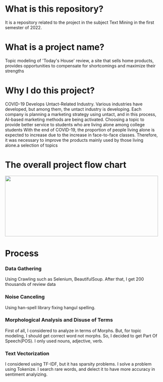 # What is this repository?
It is a repository related to the project in the subject Text Mining in the first semester of 2022.
# What is a project name?
Topic modeling of 'Today's House' review, a site that sells home products, provides opportunities to compensate for  shortcomings and maximize their strengths
# Why I do this project?
COVID-19 Develops Untact-Related Industry. Various industries have developed, but among them, the untact industry is developing. Each company is planning a marketing strategy using untact, and in this process, AI-based marketing methods are being activated. Choosing a topic to provide better service to students who are living alone among college students
With the end of COVID-19, the proportion of people living alone is expected to increase due to the increase in face-to-face classes. Therefore, it was necessary to improve the products mainly used by those living alone.a selection of topics

# The overall project flow chart
<img src = "https://user-images.githubusercontent.com/84063359/177031095-911e3d75-92fa-4c9c-bad5-5bd50793f1e7.png"
     width = 100% height = 200>

# Process 
### Data Gathering 
Using Crawling such as Selenium, BeautifulSoup. After that, I get 200 thousands of review data
### Noise Canceling 
Using han-spell library fixing hangul spelling.
### Morphological Analysis and Disuse of Terms
First of all, I considered to analyze in terms of Morphs. But, for topic modeling, I should get correct word not morphs. So, I decided to get Part Of Speech(POS). I only used nouns, adjective, verb.
### Text Vectorization 
I considered using TF-IDF, but it has sparsity problems. I solve a problem using Tokenize. I search rare words, and delect it to have more accuracy in sentiment analyizing.
